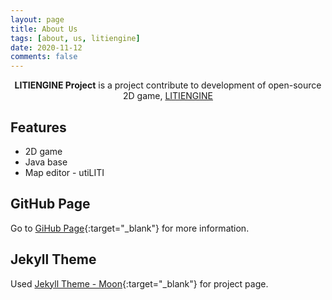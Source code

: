 ```yaml
---
layout: page
title: About Us
tags: [about, us, litiengine]
date: 2020-11-12
comments: false
---
```

    
<center><b>LITIENGINE Project</b> is a project contribute to development of open-source 2D game, <a href="https://litiengine.com/" target="_blank">LITIENGINE</a></center>

## Features

* 2D game
* Java base
* Map editor - utiLITI

## GitHub Page

Go to [GiHub Page](https://github.com/20-2-SKKU-OSS/2020-2-OSS-1.git){:target="_blank"} for more information.

## Jekyll Theme

Used [Jekyll Theme - Moon](https://github.com/TaylanTatli/Moon.git){:target="_blank"} for project page.
